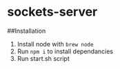 # sockets-server
##Installation
1. Install node with `brew node`
2. Run `npm i` to install dependancies
3. Run start.sh script
